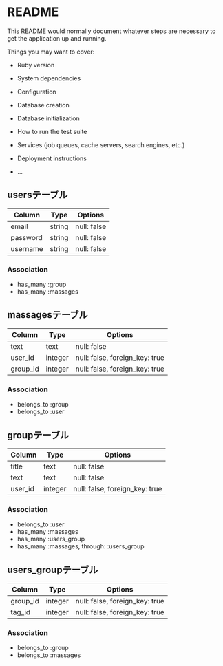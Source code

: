 # README

This README would normally document whatever steps are necessary to get the
application up and running.

Things you may want to cover:

* Ruby version

* System dependencies

* Configuration

* Database creation

* Database initialization

* How to run the test suite

* Services (job queues, cache servers, search engines, etc.)

* Deployment instructions

* ...


## usersテーブル
|Column|Type|Options|
|------|----|-------|
|email|string|null: false|
|password|string|null: false|
|username|string|null: false|
### Association
- has_many :group
- has_many :massages


## massagesテーブル
|Column|Type|Options|
|------|----|-------|
|text|text|null: false|
|user_id|integer|null: false, foreign_key: true|
|group_id|integer|null: false, foreign_key: true|
### Association
- belongs_to :group
- belongs_to :user


## groupテーブル
|Column|Type|Options|
|------|----|-------|
|title|text|null: false|
|text|text|null: false|
|user_id|integer|null: false, foreign_key: true|
### Association
- belongs_to :user
- has_many :massages
- has_many :users_group
- has_many  :massages,  through:  :users_group



## users_groupテーブル
|Column|Type|Options|
|------|----|-------|
|group_id|integer|null: false, foreign_key: true|
|tag_id|integer|null: false, foreign_key: true|
### Association
- belongs_to :group
- belongs_to :massages

